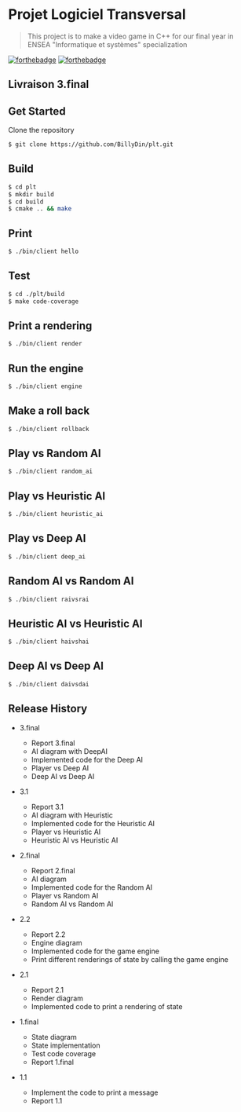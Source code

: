 # Projet Logiciel Transversal 

> This project is to make a video game in C++ for our final year in ENSEA "Informatique et systèmes" specialization

[![forthebadge](https://forthebadge.com/images/badges/made-with-c-plus-plus.svg)](https://forthebadge.com)
[![forthebadge](https://forthebadge.com/images/badges/built-with-love.svg)](https://forthebadge.com)

## Livraison 3.final

## Get Started

Clone the repository
```sh 
$ git clone https://github.com/BillyDin/plt.git
```

## Build

```sh
$ cd plt
$ mkdir build
$ cd build
$ cmake .. && make
```

## Print

```sh
$ ./bin/client hello
```

## Test

```sh
$ cd ./plt/build
$ make code-coverage
```

## Print a rendering

```sh
$ ./bin/client render
```

## Run the engine

```sh
$ ./bin/client engine
```

## Make a roll back

```sh
$ ./bin/client rollback
```

## Play vs Random AI

```sh
$ ./bin/client random_ai
```
## Play vs Heuristic AI

```sh
$ ./bin/client heuristic_ai
```
## Play vs Deep AI

```sh
$ ./bin/client deep_ai
```

## Random AI vs Random AI

```sh
$ ./bin/client raivsrai
```
## Heuristic AI vs Heuristic AI

```sh
$ ./bin/client haivshai
```
## Deep AI vs Deep AI

```sh
$ ./bin/client daivsdai
```

## Release History

* 3.final
    * Report 3.final
    * AI diagram with DeepAI
    * Implemented code for the Deep AI
    * Player vs Deep AI
    * Deep AI vs Deep AI

* 3.1
    * Report 3.1
    * AI diagram with Heuristic
    * Implemented code for the Heuristic AI
    * Player vs Heuristic AI
    * Heuristic AI vs Heuristic AI

* 2.final
    * Report 2.final
    * AI diagram
    * Implemented code for the Random AI
    * Player vs Random AI
    * Random AI vs Random AI

* 2.2
    * Report 2.2
    * Engine diagram
    * Implemented code for the game engine
    * Print different renderings of state by calling the game engine 

* 2.1
    * Report 2.1
    * Render diagram
    * Implemented code to print a rendering of state

* 1.final
    * State diagram 
    * State implementation
    * Test code coverage
    * Report 1.final

* 1.1
    * Implement the code to print a message
    * Report 1.1

